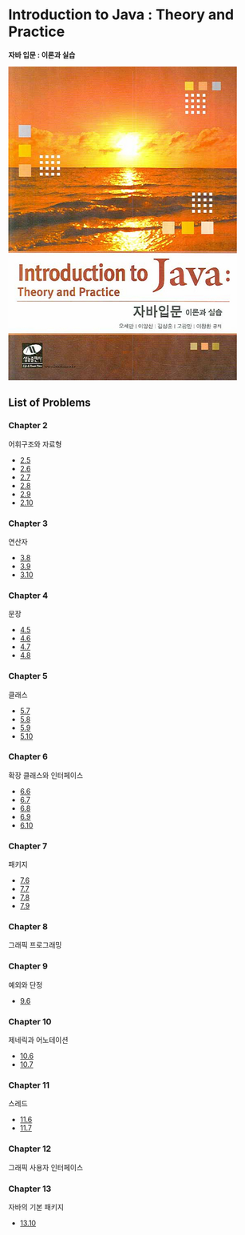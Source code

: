 # Introduction to Java : Theory and Practice

**자바 입문 : 이론과 실습**

![Book Image](Images/book.jpg)

## List of Problems

### Chapter 2
어휘구조와 자료형

- [2.5](Problems/2.5.md)
- [2.6](Problems/2.6.md)
- [2.7](Problems/2.7.md)
- [2.8](Problems/2.8.md)
- [2.9](Problems/2.9.md)
- [2.10](Problems/2.10.md)

### Chapter 3
연산자

- [3.8](Problems/3.8.md)
- [3.9](Problems/3.9.md)
- [3.10](Problems/3.10.md)

### Chapter 4
문장

- [4.5](Problems/4.5.md)
- [4.6](Problems/4.6.md)
- [4.7](Problems/4.7.md)
- [4.8](Problems/4.8.md)

### Chapter 5
클래스

- [5.7](Problems/5.7.md)
- [5.8](Problems/5.8.md)
- [5.9](Problems/5.9.md)
- [5.10](Problems/5.10.md)

### Chapter 6
확장 클래스와 인터페이스

- [6.6](Problems/6.6.md)
- [6.7](Problems/6.7.md)
- [6.8](Problems/6.8.md)
- [6.9](Problems/6.9.md)
- [6.10](Problems/6.10.md)

### Chapter 7
패키지

- [7.6](Problems/7.6.md)
- [7.7](Problems/7.7.md)
- [7.8](Problems/7.8.md)
- [7.9](Problems/7.9.md)

### Chapter 8
그래픽 프로그래밍

### Chapter 9
예외와 단정

- [9.6](Problems/9.6.md)

### Chapter 10
제네릭과 어노테이션

- [10.6](Problems/10.6.md)
- [10.7](Problems/10.7.md)

### Chapter 11
스레드

- [11.6](Problems/11.6.md)
- [11.7](Problems/11.7.md)

### Chapter 12
그래픽 사용자 인터페이스

### Chapter 13
자바의 기본 패키지

- [13.10](Problems/13.10.md)